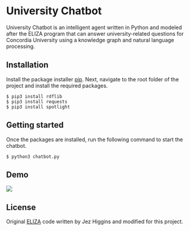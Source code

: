 # University Chatbot

University Chatbot is an intelligent agent written in Python and modeled after the ELIZA program that can answer university-related questions for Concordia University using a knowledge graph and natural language processing.

## Installation

Install the package installer [pip](https://pip.pypa.io/en/stable/). Next, navigate to the root folder of the project and install the required packages.

    $ pip3 install rdflib
    $ pip3 install requests
    $ pip3 install spotlight

## Getting started

Once the packages are installed, run the following command to start the chatbot.

    $ python3 chatbot.py

## Demo

![](demo.gif)

## License

Original [ELIZA](https://github.com/jezhiggins/eliza.py) code written by Jez Higgins and modified for this project.
